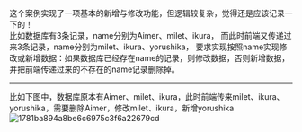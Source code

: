 这个案例实现了一项基本的新增与修改功能，但逻辑较复杂，觉得还是应该记录一下的！  
比如数据库有3条记录，name分别为Aimer、milet、ikura，
而此时前端又传递过来3条记录，name分别为milet、ikura、yorushika，
要求实现按照name实现修改或新增数据：如果数据库已经存在name的记录，则修改数据，否则新增数据，并把前端传递过来的不存在的name记录删除掉。
***
比如下图中，数据库原本有Aimer、milet、ikura，此时前端传来milet、ikura、yorushika，需要删除Aimer，修改milet、ikura，新增yorushika
![1781ba894a8be6c6975c3f6a22679cd](https://github.com/threeshui1024/invoice/assets/85988748/65759a1b-dc13-4b50-a523-2ba5de67b8db)
